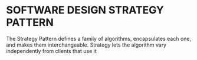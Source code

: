 # SOFTWARE DESIGN STRATEGY PATTERN
The Strategy Pattern defines a family of algorithms, encapsulates each one,
and makes them interchangeable. Strategy lets the algorithm vary independently
from clients that use it
